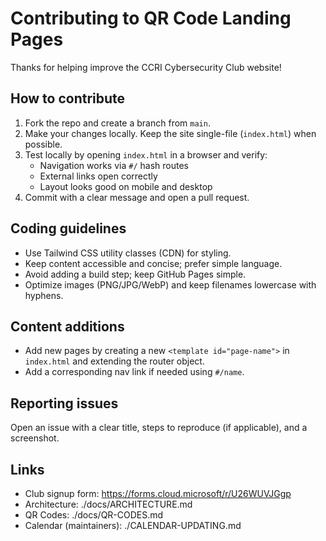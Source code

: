 # Contributing to QR Code Landing Pages

Thanks for helping improve the CCRI Cybersecurity Club website!

## How to contribute

1. Fork the repo and create a branch from `main`.
2. Make your changes locally. Keep the site single-file (`index.html`) when possible.
3. Test locally by opening `index.html` in a browser and verify:
   - Navigation works via `#/` hash routes
   - External links open correctly
   - Layout looks good on mobile and desktop
4. Commit with a clear message and open a pull request.

## Coding guidelines

- Use Tailwind CSS utility classes (CDN) for styling.
- Keep content accessible and concise; prefer simple language.
- Avoid adding a build step; keep GitHub Pages simple.
- Optimize images (PNG/JPG/WebP) and keep filenames lowercase with hyphens.

## Content additions

- Add new pages by creating a new `<template id="page-name">` in `index.html` and extending the router object.
- Add a corresponding nav link if needed using `#/name`.

## Reporting issues

Open an issue with a clear title, steps to reproduce (if applicable), and a screenshot.

## Links

- Club signup form: https://forms.cloud.microsoft/r/U26WUVJGgp
- Architecture: ./docs/ARCHITECTURE.md
- QR Codes: ./docs/QR-CODES.md
- Calendar (maintainers): ./CALENDAR-UPDATING.md
